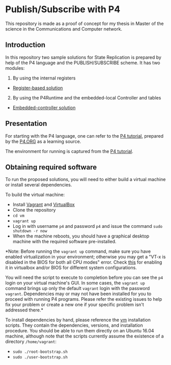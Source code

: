 # Publish/Subscribe with P4

This repository is made as a proof of concept for my thesis in Master of the science in the Communications and Computer network.

## Introduction

In this repository two sample solutions for State Replication is prepared
by help of the P4 language and the PUBLISH/SUBSCRIBE scheme.
It has two modules:

1. By using the internal registers
* [Register-based solution](./pubsub/pubsub_register)

2. By using the P4Runtime and the embedded-local Controller and tables
* [Embedded-controller solution](./pubsub/pubsub_embedded)


## Presentation

For starting with the P4 language, one can refer to the [P4 tutorial](https://github.com/p4lang/tutorials), prepared by the [P4.ORG](https://p4.org/) as a learning source.

The environment for running is captured from the [P4 tutorial](https://github.com/p4lang/tutorials).

## Obtaining required software

To run the proposed solutions, you will need to either build a
virtual machine or install several dependencies.

To build the virtual machine:
- Install [Vagrant](https://vagrantup.com) and [VirtualBox](https://virtualbox.org)
- Clone the repository
- `cd vm`
- `vagrant up`
- Log in with username `p4` and password `p4` and issue the command `sudo shutdown -r now`
- When the machine reboots, you should have a graphical desktop machine with the required
software pre-installed.

*Note: Before running the `vagrant up` command, make sure you have enabled virtualization in your environment; otherwise you may get a "VT-x is disabled in the BIOS for both all CPU modes" error. Check [this](https://stackoverflow.com/questions/33304393/vt-x-is-disabled-in-the-bios-for-both-all-cpu-modes-verr-vmx-msr-all-vmx-disabl) for enabling it in virtualbox and/or BIOS for different system configurations.

You will need the script to execute to completion before you can see the `p4` login on your virtual machine's GUI. In some cases, the `vagrant up` command brings up only the default `vagrant` login with the password `vagrant`. Dependencies may or may not have been installed for you to proceed with running P4 programs. Please refer the existing issues to help fix your problem or create a new one if your specific problem isn't addressed there.*

To install dependencies by hand, please reference the [vm](../vm) installation scripts.
They contain the dependencies, versions, and installation procedure.
You should be able to run them directly on an Ubuntu 16.04 machine, although note that the scripts currently assume the existence of a directory `/home/vagrant`:
- `sudo ./root-bootstrap.sh`
- `sudo ./user-bootstrap.sh`
